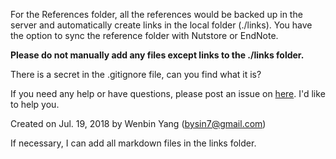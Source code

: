 For the References folder, all the references would be backed up in the server and automatically create links in the local folder (./links). You have the option to sync the reference folder with Nutstore or EndNote. 

**Please do not manually add any files except links to the ./links folder.**

There is a secret in the .gitignore file, can you find what it is?

If you need any help or have questions, please post an issue on [here](https://github.com/Wenlab/Template-Project-Repository/issues). I'd like to help you.

Created on Jul. 19, 2018 by Wenbin Yang (bysin7@gmail.com)


If necessary, I can add all markdown files in the links folder.